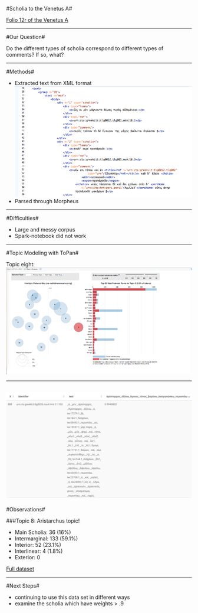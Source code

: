 #Scholia to the Venetus A#

[Folio 12r of the Venetus A][f12r]


[f12r]: http://www.homermultitext.org/hmt-digital/indices?urn=urn%3Acite%3Ahmt%3Avaimg.VA012RN-0013

---

#Our Question#

Do the different types of scholia correspond to different types of comments? If so, what?

---

#Methods#

- Extracted text from XML format
![XML](https://github.com/cjschu17/drdwPortfolio/blob/master/Screen%20Shot%202016-12-08%20at%2012.39.29%20AM.png)
- Parsed through Morpheus 

---
#Difficulties#

- Large and messy corpus
- Spark-notebook did not work

---

#Topic Modeling with ToPan#

Topic eight: 
![screenshot](https://github.com/cjschu17/drdwPortfolio/blob/master/Screen%20Shot%202016-12-07%20at%201.04.08%20AM.png)

---

![topic weight](https://github.com/cjschu17/drdwPortfolio/blob/master/Screen%20Shot%202016-12-08%20at%2012.53.33%20AM.png)
---
#Observations#

###Topic 8: Aristarchus topic!

- Main Scholia: 36 (16%)
- Intermarginal: 133 (59.1%)
- Interior: 52 (23.1%)
- Interlinear: 4 (1.8%)
- Exterior: 0


[Full dataset](https://github.com/cjschu17/drdwPortfolio/wiki/Looking-at-the-Data-from-ToPan-Topic-Model---12-6-16)

---

#Next Steps#

- continuing to use this data set in different ways
- examine the scholia which have weights > .9


